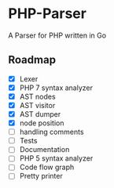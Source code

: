 <!--
  Title: PHP Parser
  Description: A Parser for PHP written in Go.
  Author: Slizov Vadim
  -->

# PHP-Parser
A Parser for PHP written in Go

## Roadmap
- [X] Lexer
- [x] PHP 7 syntax analyzer
- [x] AST nodes
- [x] AST visitor
- [x] AST dumper
- [x] node position
- [ ] handling comments
- [ ] Tests
- [ ] Documentation
- [ ] PHP 5 syntax analyzer
- [ ] Code flow graph
- [ ] Pretty printer